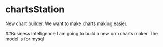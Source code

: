 # chartsStation
New chart builder, We want to make charts making easier.

##Business Intelligence 
I am going to build a new orm charts maker.
The model is for mysql